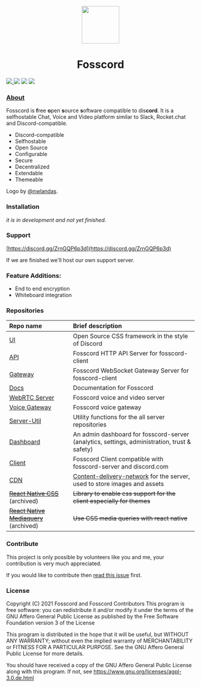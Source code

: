 <p align="center">
  <img width="100" src="https://raw.githubusercontent.com/fosscord/fosscord/master/assets/logo_big_transparent.png" />
</p>
<h1 align="center">Fosscord</h1>

<p>
   <a href="https://discord.gg/ZrnGQP6p3d">
    <img src="https://img.shields.io/discord/806142446094385153?color=7489d5&logo=discord&logoColor=ffffff" />
  </a>
  <img src="https://img.shields.io/static/v1?label=Status&message=Development&color=blue">
  <a title="Crowdin" target="_blank" href="https://translate.fosscord.com/"><img src="https://badges.crowdin.net/fosscord/localized.svg"></a>
  <a href="https://opencollective.com/fosscord">
    <img src="https://opencollective.com/fosscord/tiers/badge.svg">
  </a>
</p>

### [About](https://fosscord.com/)

Fosscord is **f**ree **o**pen **s**ource **s**oftware compatible to dis**cord**. It is a selfhostable Chat, Voice and Video platform similar to Slack, Rocket.chat and Discord-compatible.

* Discord-compatible
* Selfhostable
* Open Source
* Configurable
* Secure
* Decentralized
* Extendable
* Themeable

Logo by [@nwlandas](https://twitter.com/nwlandas).

### Installation

_it is in development and not yet finished._

### Support

[https://discord.gg/ZrnGQP6p3d](https://discord.gg/ZrnGQP6p3d)

If we are finished we'll host our own support server.

### Feature Additions:
* End to end encryption
* Whiteboard integration

### Repositories

| Repo name | Brief description |
| :--- | :--- |
| [UI](https://github.com/fosscord/fosscord-ui) | Open Source CSS framework in the style of Discord |
| [API](https://github.com/fosscord/fosscord-API) | Fosscord HTTP API Server for fosscord-client |
| [Gateway](https://github.com/fosscord/fosscord-gateway) | Fosscord WebSocket Gateway Server for fosscord-client |
  [Docs](https://github.com/fosscord/fosscord-docs) | Documentation for Fosscord |
| [WebRTC Server](https://github.com/fosscord/fosscord-rtc) | Fosscord voice and video server |
| [Voice Gateway](https://github.com/fosscord/fosscord-voice-gateway) | Fosscord voice gateway |
| [Server-Util](https://github.com/fosscord/fosscord-server-util) | Utility functions for the all server repositories |
| [Dashboard](https://github.com/fosscord/fosscord-dashboard) | An admin dashboard for fosscord-server \(analytics, settings, administration, trust & safety\) |
| [Client](https://github.com/fosscord/fosscord-client) | Fosscord Client compatible with fosscord-server and discord.com |
| [CDN](https://github.com/fosscord/fosscord-cdn) | [Content-delivery-network](https://www.cloudflare.com/learning/cdn/what-is-a-cdn/) for the server, used to store images and assets |
| [~~React Native CSS~~](https://github.com/fosscord/react-native-withcss) \(archived\) | ~~Library to enable css support for the client especially for themes~~ |
| [~~React Native Mediaquery~~](https://github.com/fosscord/css-mediaquery) \(archived\) | ~~Use CSS media queries with react native~~ |

### Contribute

This project is only possible by volunteers like you and me, your contribution is very much appreciated.

If you would like to contribute then [read this issue](https://github.com/fosscord/fosscord/issues/10) first.

### License

Copyright (C) 2021 Fosscord and Fosscord Contributors
This program is free software: you can redistribute it and/or modify
it under the terms of the GNU Affero General Public License as
published by the Free Software Foundation version 3 of the
License

This program is distributed in the hope that it will be useful,
but WITHOUT ANY WARRANTY; without even the implied warranty of
MERCHANTABILITY or FITNESS FOR A PARTICULAR PURPOSE. See the
GNU Affero General Public License for more details.

You should have received a copy of the GNU Affero General Public License
along with this program. If not, see https://www.gnu.org/licenses/agpl-3.0.de.html
